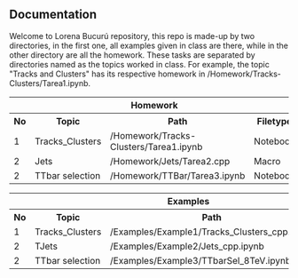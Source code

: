 ## Documentation

Welcome to Lorena Bucurú repository, this repo is made-up by two directories, in the first one, all examples given in class are there, while in the other directory are all the homework. These tasks are separated by directories named as the topics worked in class. For example, the topic "Tracks and Clusters" has its respective homework in /Homework/Tracks-Clusters/Tarea1.ipynb.


<table class="egt">
  <tr>
    <th colspan="4">Homework</th>
  </tr>
  <tr>
    <th>No</th>
    <th>Topic</th>
    <th>Path</th>
    <th>Filetype</th>
  </tr>
  <tr>
    <td>1</td>
    <td>Tracks_Clusters</td>
    <td>/Homework/Tracks-Clusters/Tarea1.ipynb</td>
    <td>Notebook</td>
  </tr>
  <tr>
    <td>2</td>
    <td>Jets</td>
    <td>/Homework/Jets/Tarea2.cpp</td>
    <td>Macro</td>
  </tr>
  <tr>
    <td>2</td>
    <td>TTbar selection</td>
    <td>/Homework/TTBar/Tarea3.ipynb</td>
    <td>Notebook</td>
  </tr>
</table>

<table class="egt">
  <tr>
    <th colspan="4">Examples</th>
  </tr>
  <tr>
    <th>No</th>
    <th>Topic</th>
    <th>Path</th>
    <th>Filetype</th>
  </tr>
  <tr>
    <td>1</td>
    <td>Tracks_Clusters</td>
    <td>/Examples/Example1/Tracks_Clusters_cpp.ipynb</td>
    <td>Notebook</td>
  </tr>
  <tr>
    <td>2</td>
    <td>TJets</td>
    <td>/Examples/Example2/Jets_cpp.ipynb</td>
    <td>Notebook</td>
  </tr>
  <tr>
    <td>2</td>
    <td>TTbar selection</td>
    <td>/Examples/Example3/TTbarSel_8TeV.ipynb</td>
    <td>Notebook</td>
  </tr>
</table>

